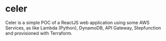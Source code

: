 # celer
Celer is a simple POC of a ReactJS web application using some AWS Services, as like Lambda (Python), DynamoDB, API Gateway, Stepfunction and provisioned with Terraform.
